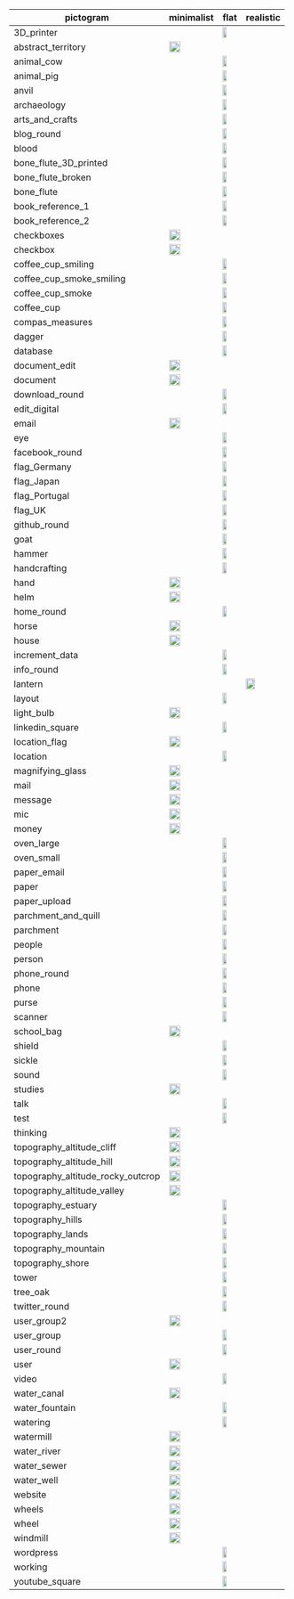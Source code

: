 pictogram | minimalist | flat | realistic |
|----|-----|----|----|
3D_printer | | <img src="/pictos/3D_printer.svg" width="50%">
abstract_territory | <img src="/pictos/abstract_territory.svg" width="50%">
animal_cow | | <img src="/pictos/animal_cow.svg" width="50%">
animal_pig | | <img src="/pictos/animal_pig.svg" width="50%">
anvil | | <img src="/pictos/anvil.svg" width="50%">
archaeology | | <img src="/pictos/archaeology.svg" width="50%">
arts_and_crafts | | <img src="/pictos/arts_and_crafts.svg" width="50%">
blog_round | | <img src="/pictos/blog_round.svg" width="50%">
blood | | <img src="/pictos/blood.svg" width="50%">
bone_flute_3D_printed | | <img src="/pictos/bone_flute_3D_printed.svg" width="50%">
bone_flute_broken | | <img src="/pictos/bone_flute_broken.svg" width="50%">
bone_flute | | <img src="/pictos/bone_flute.svg" width="50%">
book_reference_1 | | <img src="/pictos/book_reference_1.svg" width="50%">
book_reference_2 | | <img src="/pictos/book_reference_2.svg" width="50%">
checkboxes | <img src="/pictos/checkboxes.svg" width="50%">
checkbox | <img src="/pictos/checkbox.svg" width="50%">
coffee_cup_smiling | | <img src="/pictos/coffee_cup_smiling.svg" width="50%">
coffee_cup_smoke_smiling | | <img src="/pictos/coffee_cup_smoke_smiling.svg" width="50%">
coffee_cup_smoke | | <img src="/pictos/coffee_cup_smoke.svg" width="50%">
coffee_cup | | <img src="/pictos/coffee_cup.svg" width="50%">
compas_measures | | <img src="/pictos/compas_measures.svg" width="50%">
dagger | | <img src="/pictos/dagger.svg" width="50%">
database | | <img src="/pictos/database.svg" width="50%">
document_edit | <img src="/pictos/document_edit.svg" width="50%">
document | <img src="/pictos/document.svg" width="50%">
download_round | | <img src="/pictos/download_round.svg" width="50%">
edit_digital | | <img src="/pictos/edit_digital.svg" width="50%">
email | <img src="/pictos/email.svg" width="50%">
eye | | <img src="/pictos/eye.svg" width="50%">
facebook_round | | <img src="/pictos/facebook_round.svg" width="50%">
flag_Germany | | <img src="/pictos/flag_Germany.svg" width="50%">
flag_Japan | | <img src="/pictos/flag_Japan.svg" width="50%">
flag_Portugal | | <img src="/pictos/flag_Portugal.svg" width="50%">
flag_UK | | <img src="/pictos/flag_UK.svg" width="50%">
github_round | | <img src="/pictos/github_round.svg" width="50%">
goat | | <img src="/pictos/goat.svg" width="50%">
hammer | | <img src="/pictos/hammer.svg" width="50%">
handcrafting | | <img src="/pictos/handcrafting.svg" width="50%">
hand | <img src="/pictos/hand.svg" width="50%">
helm | <img src="/pictos/helm.svg" width="50%">
home_round | | <img src="/pictos/home_round.svg" width="50%">
horse | <img src="/pictos/horse.svg" width="50%">
house | <img src="/pictos/house.svg" width="50%">
increment_data | | <img src="/pictos/increment_data.svg" width="50%">
info_round | | <img src="/pictos/info_round.svg" width="50%">
lantern | | | <img src="/pictos/lantern.svg" width="50%">
layout | | <img src="/pictos/layout.svg" width="50%">
light_bulb | <img src="/pictos/light_bulb.svg" width="50%">
linkedin_square | | <img src="/pictos/linkedin_square.svg" width="50%">
location_flag | <img src="/pictos/location_flag.svg" width="50%">
location | | <img src="/pictos/location.svg" width="50%">
magnifying_glass | <img src="/pictos/magnifying_glass.svg" width="50%">
mail | <img src="/pictos/mail.svg" width="50%">
message | <img src="/pictos/message.svg" width="50%">
mic | <img src="/pictos/mic.svg" width="50%">
money | <img src="/pictos/money.svg" width="50%">
oven_large | | <img src="/pictos/oven_large.svg" width="50%">
oven_small | | <img src="/pictos/oven_small.svg" width="50%">
paper_email | | <img src="/pictos/paper_email.svg" width="50%">
paper | | <img src="/pictos/paper.svg" width="50%">
paper_upload | | <img src="/pictos/paper_upload.svg" width="50%">
parchment_and_quill | | <img src="/pictos/parchment_and_quill.svg" width="50%">
parchment | | <img src="/pictos/parchment.svg" width="50%">
people | | <img src="/pictos/people.svg" width="50%">
person | | <img src="/pictos/person.svg" width="50%">
phone_round | | <img src="/pictos/phone_round.svg" width="50%">
phone | | <img src="/pictos/phone.svg" width="50%">
purse | | <img src="/pictos/purse.svg" width="50%">
scanner | | <img src="/pictos/scanner.svg" width="50%">
school_bag | <img src="/pictos/school_bag.svg" width="50%">
shield | | <img src="/pictos/shield.svg" width="50%">
sickle | | <img src="/pictos/sickle.svg" width="50%">
sound | | <img src="/pictos/sound.svg" width="50%">
studies | <img src="/pictos/studies.svg" width="50%">
talk | | <img src="/pictos/talk.svg" width="50%">
test | | <img src="/pictos/test.svg" width="50%">
thinking | <img src="/pictos/thinking.svg" width="50%">
topography_altitude_cliff | <img src="/pictos/topography_altitude_cliff.svg" width="50%">
topography_altitude_hill | <img src="/pictos/topography_altitude_hill.svg" width="50%">
topography_altitude_rocky_outcrop | <img src="/pictos/topography_altitude_rocky_outcrop.svg" width="50%">
topography_altitude_valley | <img src="/pictos/topography_altitude_valley.svg" width="50%">
topography_estuary | | <img src="/pictos/topography_estuary.svg" width="50%">
topography_hills | | <img src="/pictos/topography_hills.svg" width="50%">
topography_lands | | <img src="/pictos/topography_lands.svg" width="50%">
topography_mountain | | <img src="/pictos/topography_mountain.svg" width="50%">
topography_shore | | <img src="/pictos/topography_shore.svg" width="50%">
tower | | <img src="/pictos/tower.svg" width="50%">
tree_oak | | <img src="/pictos/tree_oak.svg" width="50%">
twitter_round | | <img src="/pictos/twitter_round.svg" width="50%">
user_group2 | <img src="/pictos/user_group2.svg" width="50%">
user_group | | <img src="/pictos/user_group.svg" width="50%">
user_round | | <img src="/pictos/user_round.svg" width="50%">
user | <img src="/pictos/user.svg" width="50%">
video | | <img src="/pictos/video.svg" width="50%">
water_canal | <img src="/pictos/water_canal.svg" width="50%">
water_fountain | | <img src="/pictos/water_fountain.svg" width="50%">
watering | | <img src="/pictos/watering.svg" width="50%">
watermill | <img src="/pictos/watermill.svg" width="50%">
water_river | <img src="/pictos/water_river.svg" width="50%">
water_sewer | <img src="/pictos/water_sewer.svg" width="50%">
water_well | <img src="/pictos/water_well.svg" width="50%">
website | <img src="/pictos/website.svg" width="50%">
wheels | <img src="/pictos/wheels.svg" width="50%">
wheel | <img src="/pictos/wheel.svg" width="50%">
windmill | <img src="/pictos/windmill.svg" width="50%">
wordpress | | <img src="/pictos/wordpress.svg" width="50%">
working | | <img src="/pictos/working.svg" width="50%">
youtube_square | | <img src="/pictos/youtube_square.svg" width="50%">
